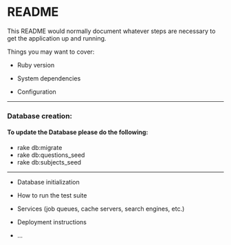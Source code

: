 # README

This README would normally document whatever steps are necessary to get the
application up and running.

Things you may want to cover:

* Ruby version

* System dependencies

* Configuration
-------------------------

### Database creation:
#### To update the Database please do the following:
- rake db:migrate
- rake db:questions_seed
- rake db:subjects_seed
-------------------------

* Database initialization

* How to run the test suite

* Services (job queues, cache servers, search engines, etc.)

* Deployment instructions

* ...
